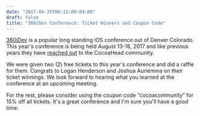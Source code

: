 ```yaml
---
date: "2017-04-25T00:12:00-04:00"
draft: false
title: "360iDev Conference: Ticket Winners and Coupon Code"
---
```


[360iDev](https://360idev.com/) is a popular long standing iOS conference out of Denver Colorado. This year's conference is being held August 13-16, 2017 and like previous years they have [reached out](https://360idev.com/cocoaheads/) to the CocoaHead community.

We were given two (2) free tickets to this year's conference and did a raffle for them. Congrats to Logan Henderson and Joshua Auriemma on their ticket winnings. We look forward to hearing what you learned at the conference at an upcoming meeting.

For the rest, please consider using the coupon code “cocoacommunity” for 15% off all tickets. It's a great conference and I'm sure you'll have a good time.
